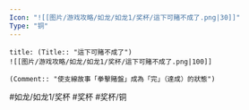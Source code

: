 ```yaml
---
Icon: "![[图片/游戏攻略/如龙/如龙1/奖杯/這下可賭不成了.png|30]]"
Type: "铜"
---
```

```ad-common-bronze-trophy
title: (Title:: "這下可賭不成了")
![[图片/游戏攻略/如龙/如龙1/奖杯/這下可賭不成了.png|100]]

(Comment:: "使支線故事「拳擊賭盤」成為「完」（達成）的狀態")
```

#如龙/如龙1/奖杯 #奖杯 #奖杯/铜

